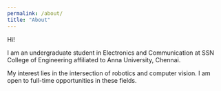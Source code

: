 ```yaml
---
permalink: /about/
title: "About"
---
```


Hi!

I am an undergraduate student in Electronics and Communication at SSN College of Engineering affiliated to Anna University, Chennai.

My interest lies in the intersection of robotics and computer vision. I am open to full-time opportunities in these fields.
